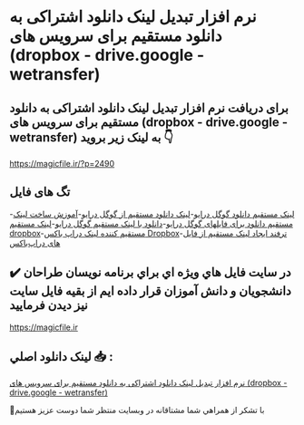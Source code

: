 # نرم افزار تبدیل لینک دانلود اشتراکی به دانلود مستقیم برای سرویس های (dropbox - drive.google - wetransfer)

## برای دریافت نرم افزار تبدیل لینک دانلود اشتراکی به دانلود مستقیم برای سرویس های (dropbox - drive.google - wetransfer) به لینک زیر بروید 👇

https://magicfile.ir/?p=2490

## تگ های فایل

-[لینک مستقیم دانلود گوگل درایو](https://magicfile.ir/product/%d9%86%d8%b1%d9%85-%d8%a7%d9%81%d8%b2%d8%a7%d8%b1-%d8%af%d8%a7%d9%86%d9%84%d9%88%d8%af-%d9%85%d8%b3%d8%aa%d9%82%db%8c%d9%85-dropbox-drive-google-wetransfer/)-[لینک دانلود مستقیم از گوگل درایو](https://magicfile.ir/product/%d9%86%d8%b1%d9%85-%d8%a7%d9%81%d8%b2%d8%a7%d8%b1-%d8%af%d8%a7%d9%86%d9%84%d9%88%d8%af-%d9%85%d8%b3%d8%aa%d9%82%db%8c%d9%85-dropbox-drive-google-wetransfer/)-[آموزش ساخت لینک مستقیم دانلود برای فایلهای گوگل درایو](https://magicfile.ir/product/%d9%86%d8%b1%d9%85-%d8%a7%d9%81%d8%b2%d8%a7%d8%b1-%d8%af%d8%a7%d9%86%d9%84%d9%88%d8%af-%d9%85%d8%b3%d8%aa%d9%82%db%8c%d9%85-dropbox-drive-google-wetransfer/)-[دانلود با لینک مستقیم گوگل درایو](https://magicfile.ir/product/%d9%86%d8%b1%d9%85-%d8%a7%d9%81%d8%b2%d8%a7%d8%b1-%d8%af%d8%a7%d9%86%d9%84%d9%88%d8%af-%d9%85%d8%b3%d8%aa%d9%82%db%8c%d9%85-dropbox-drive-google-wetransfer/)-[لینک مستقیم dropbox](https://magicfile.ir/product/%d9%86%d8%b1%d9%85-%d8%a7%d9%81%d8%b2%d8%a7%d8%b1-%d8%af%d8%a7%d9%86%d9%84%d9%88%d8%af-%d9%85%d8%b3%d8%aa%d9%82%db%8c%d9%85-dropbox-drive-google-wetransfer/)-[مستقیم کننده لینک دراپ باکس Dropbox](https://magicfile.ir/product/%d9%86%d8%b1%d9%85-%d8%a7%d9%81%d8%b2%d8%a7%d8%b1-%d8%af%d8%a7%d9%86%d9%84%d9%88%d8%af-%d9%85%d8%b3%d8%aa%d9%82%db%8c%d9%85-dropbox-drive-google-wetransfer/)-[ترفند ایجاد لینک مستقیم از فایل های دراپ‌باکس](https://magicfile.ir/product/%d9%86%d8%b1%d9%85-%d8%a7%d9%81%d8%b2%d8%a7%d8%b1-%d8%af%d8%a7%d9%86%d9%84%d9%88%d8%af-%d9%85%d8%b3%d8%aa%d9%82%db%8c%d9%85-dropbox-drive-google-wetransfer/)

## ✔️ در سايت فايل هاي ويژه اي براي برنامه نويسان طراحان دانشجويان و دانش آموزان قرار داده ايم از بقيه فايل سايت نيز ديدن فرماييد

https://magicfile.ir


## لينک دانلود اصلي 📥 :

[نرم افزار تبدیل لینک دانلود اشتراکی به دانلود مستقیم برای سرویس های (dropbox - drive.google - wetransfer)](https://magicfile.ir/product/%d9%86%d8%b1%d9%85-%d8%a7%d9%81%d8%b2%d8%a7%d8%b1-%d8%af%d8%a7%d9%86%d9%84%d9%88%d8%af-%d9%85%d8%b3%d8%aa%d9%82%db%8c%d9%85-dropbox-drive-google-wetransfer/) 


🙏با تشکر از همراهي شما مشتاقانه در وبسایت منتظر شما دوست عزیز هستیم

